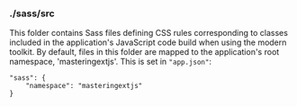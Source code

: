 ### ./sass/src

This folder contains Sass files defining CSS rules corresponding to classes
included in the application's JavaScript code build when using the modern toolkit.
By default, files in this folder are mapped to the application's root namespace, 'masteringextjs'.
This is set in `"app.json"`:

    "sass": {
        "namespace": "masteringextjs"
    }
